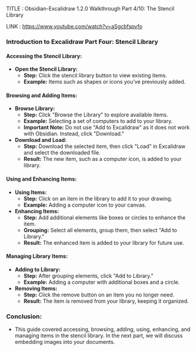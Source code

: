 
TITLE : Obsidian-Excalidraw 1.2.0 Walkthrough Part 4/10: The Stencil Library

LINK : https://www.youtube.com/watch?v=aSgcbfspvfo




### Introduction to Excalidraw Part Four: Stencil Library

#### Accessing the Stencil Library:

- **Open the Stencil Library:**
    - **Step:** Click the stencil library button to view existing items.
    - **Example:** Items such as shapes or icons you’ve previously added.

#### Browsing and Adding Items:

- **Browse Library:**
    - **Step:** Click "Browse the Library" to explore available items.
    - **Example:** Selecting a set of computers to add to your library.
    - **Important Note:** Do not use "Add to Excalidraw" as it does not work with Obsidian. Instead, click "Download."
- **Download and Load:**
    - **Step:** Download the selected item, then click "Load" in Excalidraw and select the downloaded file.
    - **Result:** The new item, such as a computer icon, is added to your library.

#### Using and Enhancing Items:

- **Using Items:**
    - **Step:** Click on an item in the library to add it to your drawing.
    - **Example:** Adding a computer icon to your canvas.
- **Enhancing Items:**
    - **Step:** Add additional elements like boxes or circles to enhance the item.
    - **Grouping:** Select all elements, group them, then select "Add to Library."
    - **Result:** The enhanced item is added to your library for future use.

#### Managing Library Items:

- **Adding to Library:**
    - **Step:** After grouping elements, click "Add to Library."
    - **Example:** Adding a computer with additional boxes and a circle.
- **Removing Items:**
    - **Step:** Click the remove button on an item you no longer need.
    - **Result:** The item is removed from your library, keeping it organized.

### Conclusion:

- This guide covered accessing, browsing, adding, using, enhancing, and managing items in the stencil library. In the next part, we will discuss embedding images into your documents.